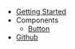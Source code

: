 * [Getting Started](getting-started)
* Components
    - [Button](components/button)
* [Github](https://github.com/alexxnb/svelte-docs)